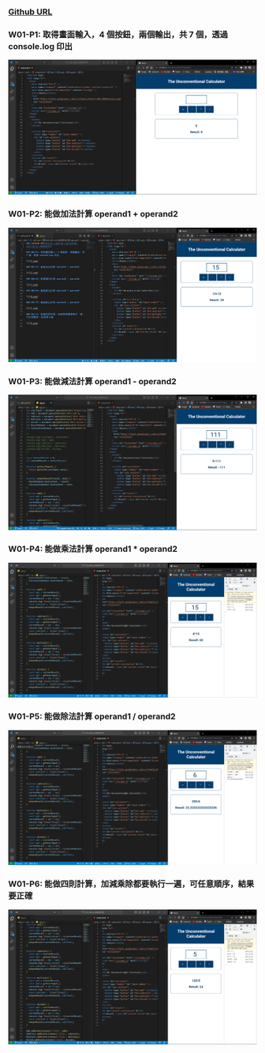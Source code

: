 ### [Github URL](https://github.com/Jun206/1112-1N-js-209410793)

### W01-P1: 取得畫面輸入，4 個按鈕，兩個輸出，共 7 個，透過 console.log 印出

![](1.PNG)

### W01-P2: 能做加法計算 operand1 + operand2

![](2.PNG)

### W01-P3: 能做減法計算 operand1 - operand2

![](3.PNG)

### W01-P4: 能做乘法計算 operand1 * operand2

![](4.PNG)

### W01-P5: 能做除法計算 operand1 / operand2

![](5.PNG)

### W01-P6: 能做四則計算，加減乘除都要執行一遍，可任意順序，結果要正確

![](6.PNG)

